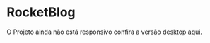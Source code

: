 # RocketBlog
O Projeto ainda não está responsivo confira a versão desktop [aqui.](https://marcio-brust.github.io/RocketBlog/)
